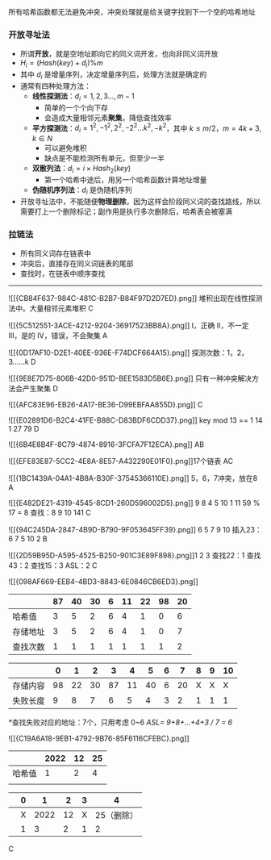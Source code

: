 所有哈希函数都无法避免冲突，冲突处理就是给关键字找到下一个空的哈希地址

### 开放寻址法

- 所谓**开放**，就是空地址即向它的同义词开发，也向非同义词开放
- $H_i = (Hash(key)+d_i)\%m$
- 其中 $d_i$ 是增量序列，决定增量序列后，处理方法就是确定的
- 通常有四种处理方法：
	- **线性探测法**：$d_i = 1,2,3...,m-1$
		- 简单的一个个向下存
		- 会造成大量相邻元素**聚集**，降低查找效率
	- **平方探测法**：$d_i = 1^2,-1^2,2^2,-2^2...k^2,-k^2$，其中 $k \leq m/2$，$m=4k+3,k\in N$
		- 可以避免堆积
		- 缺点是不能检测所有单元，但至少一半
	- **双散列法**：$d_i = i \times Hash_2(key)$
		- 第一个哈希中途后，用另一个哈希函数计算地址增量
	- **伪随机序列法**：$d_i$ 是伪随机序列
- 开放寻址法中，不能随便**物理删除**，因为这样会阶段同义词的查找路线，所以需要打上一个删除标记；副作用是执行多次删除后，哈希表会被塞满

### 拉链法

- 所有同义词存在链表中
- 冲突后，直接存在同义词链表的尾部
- 查找时，在链表中顺序查找

-------------
![[{CB84F637-984C-481C-B2B7-B84F97D2D7ED}.png]]
堆积出现在线性探测法中。大量相邻元素堆积
C

![[{5C512551-3ACE-4212-9204-36917523BB8A}.png]]
I，正确
II，不一定
III，是的
IV，错误，不会聚集
A


![[{0D17AF10-D2E1-40EE-936E-F74DCF664A15}.png]]
探测次数：1，2，3……k
D


![[{9E8E7D75-806B-42D0-951D-BEE1583D5B6E}.png]]
只有一种冲突解决方法会产生聚集
D

![[{AFC83E96-EB26-4A17-BE36-D99EBFAA855D}.png]]
C

![[{E02891D6-B2C4-41FE-B88C-D83BDF6CDD37}.png]]
key mod 13 == 1
14 1 27 79
D 

![[{6B4E8B4F-8C79-4874-8916-3FCFA7F12ECA}.png]]
AB 

![[{EFE83E87-5CC2-4E8A-8E57-A432290E01F0}.png]]17个链表
AC

![[{1BC1439A-04A1-4B8A-B30F-37545366110E}.png]]
5，6，7冲突，放在8
A

![[{E482DE21-4319-4545-8CD1-260D596002D5}.png]]
9 8 4 5 10 1 11
59 % 17 = 8
查找：8 9 10 141
C

![[{94C245DA-2847-4B9D-B790-9F053645FF39}.png]]
6 5 7 9 10
插入23：6 7 5 10 2
B

![[{2D59B95D-A595-4525-B250-901C3E89F898}.png]]1 2 3
查找22：1
查找43：2
查找15：3
ASL：2
C

![[{098AF669-EEB4-4BD3-8843-6E0846CB6ED3}.png]]

|      | 87  | 40  | 30  | 6   | 11  | 22  | 98  | 20  |
| ---- | --- | --- | --- | --- | --- | --- | --- | --- |
| 哈希值  | 3   | 5   | 2   | 6   | 4   | 1   | 0   | 6   |
| 存储地址 | 3   | 5   | 2   | 6   | 4   | 1   | 0   | 7   |
| 查找次数 | 1   | 1   | 1   | 1   | 1   | 1   | 1   | 2   |

|      | 0   | 1   | 2   | 3   | 4   | 5   | 6   | 7   | 8   | 9   | 10  |
| ---- | --- | --- | --- | --- | --- | --- | --- | --- | --- | --- | --- |
| 存储内容 | 98  | 22  | 30  | 87  | 11  | 40  | 6   | 20  | X   | X   | X   |
| 失败长度 | 9   | 8   | 7   | 6   | 5   | 4   | 3   | 2   | 1   | 1   | 1   |
*查找失败对应的地址：7个，只用考虑 0~6
*ASL= 9+8+...+4+3 / 7 = 6*

![[{C19A6A18-9EB1-4792-9B76-85F6116CFEBC}.png]]

|     | 2022 | 12  | 25  |
| --- | ---- | --- | --- |
| 哈希值 | 1    | 2   | 4   |
|     |      |     |     |

|     | 0   | 1    | 2   | 3   | 4      |
| --- | --- | ---- | --- | --- | ------ |
|     | X   | 2022 | 12  | X   | 25（删除） |
|     | 1   | 3    | 2   | 1   | 2      |
C